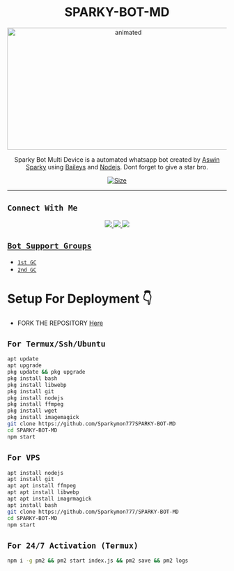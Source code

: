 

<h1 align="center">SPARKY-BOT-MD<br></h1>
<p align="center">
<img src="https://tenor.com/b0neE.gif" alt="animated" width="540" height="280" />
</p>

<p align="center">
Sparky Bot Multi Device is a automated whatsapp bot created by <a href="https://github.com/Sparkymon777" target="_blank">Aswin Sparky</a> using <a href="https://github.com/adiwajshing/Baileys" target="_blank">Baileys</a> and <a href="https://github.com/nodejs" target="_blank">Nodejs</a>. Dont forget to give a star bro.
</p>

<p align="center">
<a href="https://youtu.be/WiIqCdiDjFo"><img title="Size" src="https://img.shields.io/badge/Tutorial-Video-green"></a>
</p>


-------

## ```Connect With Me```
<p align="center">
<a href="https://wa.me/917012984396"><img src="https://img.shields.io/badge/Contact Sparky-25D366?style=for-the-badge&logo=whatsapp&logoColor=white" />
<a href="https://chat.whatsapp.com/JTUrdnOziKD44ScoBoggmh"><img src="https://img.shields.io/badge/Join Official GC-25D366?style=for-the-badge&logo=whatsapp&logoColor=white" />
<a href="https://youtube.com/@sparkymon777"><img src="https://img.shields.io/badge/Subscribe SPARKY'S CHANNEL-ff0000?style=for-the-badge&logo=youtube&logoColor=ff000000&link=https://www.youtube.com/c/BOTINDO" /><br>
</p>


## ```Bot Support Groups```

- [`1st GC`](https://chat.whatsapp.com/HYj9wu5Jrv6CROxyeQbHoS)
- [`2nd GC`](https://chat.whatsapp.com/LS1Xx3fSqg7FpSYSjKWhL5)

# Setup For Deployment 👇

- FORK THE REPOSITORY [Here](https://github.com/Sparkymon777/SPARKY-BOT-MD/fork)


## `For Termux/Ssh/Ubuntu`
```bash
apt update
apt upgrade
pkg update && pkg upgrade
pkg install bash
pkg install libwebp
pkg install git 
pkg install nodejs 
pkg install ffmpeg 
pkg install wget
pkg install imagemagick 
git clone https://github.com/Sparkymon777SPARKY-BOT-MD
cd SPARKY-BOT-MD
npm start
```
## `For VPS`
```bash
apt install nodejs 
apt install git 
apt apt install ffmpeg 
apt apt install libwebp 
apt apt install imagrmagick
apt install bash
git clone https://github.com/Sparkymon777/SPARKY-BOT-MD
cd SPARKY-BOT-MD
npm start
```
## `For 24/7 Activation (Termux)`
```bash
npm i -g pm2 && pm2 start index.js && pm2 save && pm2 logs
```
